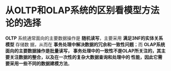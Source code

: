 从OLTP和OLAP系统的区别看模型方法论的选择
================================================================================
**OLTP** 系统通常面向的主要数据操作是 **随机读写**，主要采用 **满足3NF的实体关系模型** 存储数
据，从而在 **事务处理中解决数据的冗余和一致性问题**；而 **OLAP系统面向的主要数据操作是批量读写，
事务处理中的一致性不是OLAP所关注的，其主要关注数据的整合，以及在一次性的复杂大数据查询和处理中的
性能，因此它需要采用一些不同的数据建模方法**。

